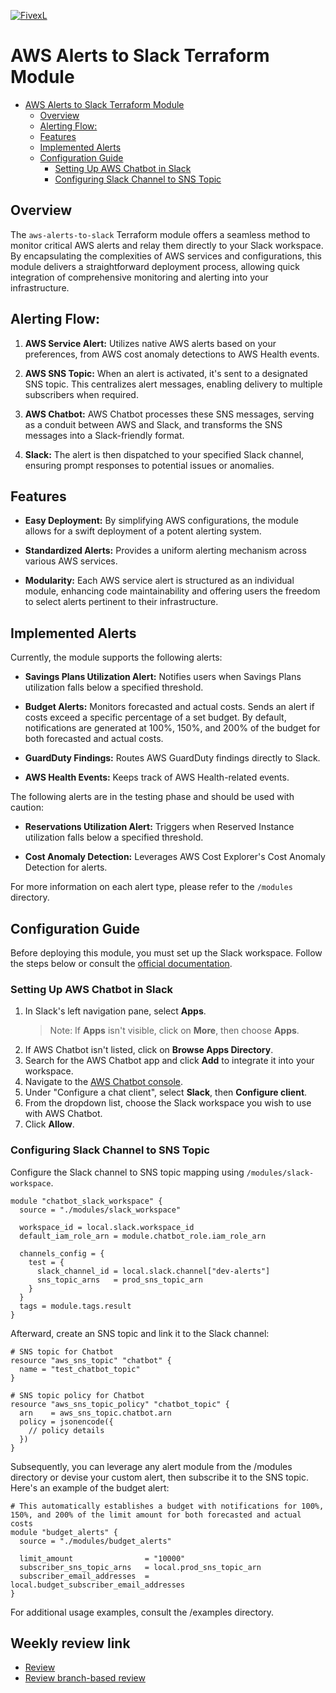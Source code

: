 [![FivexL](https://releases.fivexl.io/fivexlbannergit.jpg)](https://fivexl.io/)

# AWS Alerts to Slack Terraform Module

- [AWS Alerts to Slack Terraform Module](#aws-alerts-to-slack-terraform-module)
  - [Overview](#overview)
  - [Alerting Flow:](#alerting-flow)
  - [Features](#features)
  - [Implemented Alerts](#implemented-alerts)
  - [Configuration Guide](#configuration-guide)
    - [Setting Up AWS Chatbot in Slack](#setting-up-aws-chatbot-in-slack)
    - [Configuring Slack Channel to SNS Topic](#configuring-slack-channel-to-sns-topic)
## Overview

The `aws-alerts-to-slack` Terraform module offers a seamless method to monitor critical AWS alerts and relay them directly to your Slack workspace. By encapsulating the complexities of AWS services and configurations, this module delivers a straightforward deployment process, allowing quick integration of comprehensive monitoring and alerting into your infrastructure.

## Alerting Flow:

1. **AWS Service Alert:** Utilizes native AWS alerts based on your preferences, from AWS cost anomaly detections to AWS Health events.

2. **AWS SNS Topic:** When an alert is activated, it's sent to a designated SNS topic. This centralizes alert messages, enabling delivery to multiple subscribers when required.

3. **AWS Chatbot:** AWS Chatbot processes these SNS messages, serving as a conduit between AWS and Slack, and transforms the SNS messages into a Slack-friendly format.

4. **Slack:** The alert is then dispatched to your specified Slack channel, ensuring prompt responses to potential issues or anomalies.

## Features

- **Easy Deployment:** By simplifying AWS configurations, the module allows for a swift deployment of a potent alerting system.
  
- **Standardized Alerts:** Provides a uniform alerting mechanism across various AWS services.

- **Modularity:** Each AWS service alert is structured as an individual module, enhancing code maintainability and offering users the freedom to select alerts pertinent to their infrastructure.

## Implemented Alerts

Currently, the module supports the following alerts:

- **Savings Plans Utilization Alert:** Notifies users when Savings Plans utilization falls below a specified threshold.
  
- **Budget Alerts:** Monitors forecasted and actual costs. Sends an alert if costs exceed a specific percentage of a set budget. By default, notifications are generated at 100%, 150%, and 200% of the budget for both forecasted and actual costs.

- **GuardDuty Findings:** Routes AWS GuardDuty findings directly to Slack.

- **AWS Health Events:** Keeps track of AWS Health-related events.

The following alerts are in the testing phase and should be used with caution:

- **Reservations Utilization Alert:** Triggers when Reserved Instance utilization falls below a specified threshold.

- **Cost Anomaly Detection:** Leverages AWS Cost Explorer's Cost Anomaly Detection for alerts.

For more information on each alert type, please refer to the `/modules` directory.


## Configuration Guide

Before deploying this module, you must set up the Slack workspace. Follow the steps below or consult the [official documentation](https://docs.aws.amazon.com/chatbot/latest/adminguide/slack-setup.html#:~:text=To%20configure%20a%20Slack%20client).

### Setting Up AWS Chatbot in Slack

1. In Slack's left navigation pane, select **Apps**.
    > Note: If **Apps** isn't visible, click on **More**, then choose **Apps**.
2. If AWS Chatbot isn't listed, click on **Browse Apps Directory**.
3. Search for the AWS Chatbot app and click **Add** to integrate it into your workspace.
4. Navigate to the [AWS Chatbot console](https://console.aws.amazon.com/chatbot/).
5. Under "Configure a chat client", select **Slack**, then **Configure client**.
6. From the dropdown list, choose the Slack workspace you wish to use with AWS Chatbot.
7. Click **Allow**.

### Configuring Slack Channel to SNS Topic

Configure the Slack channel to SNS topic mapping using `/modules/slack-workspace`.

```hcl
module "chatbot_slack_workspace" {
  source = "./modules/slack_workspace"

  workspace_id = local.slack.workspace_id
  default_iam_role_arn = module.chatbot_role.iam_role_arn

  channels_config = {
    test = {
      slack_channel_id = local.slack.channel["dev-alerts"]
      sns_topic_arns   = prod_sns_topic_arn
    }
  }
  tags = module.tags.result
}
```

Afterward, create an SNS topic and link it to the Slack channel:
    
```hcl
# SNS topic for Chatbot
resource "aws_sns_topic" "chatbot" {
  name = "test_chatbot_topic"
}

# SNS topic policy for Chatbot
resource "aws_sns_topic_policy" "chatbot_topic" {
  arn    = aws_sns_topic.chatbot.arn
  policy = jsonencode({
    // policy details
  })
}
```
Subsequently, you can leverage any alert module from the /modules directory or devise your custom alert, then subscribe it to the SNS topic. Here's an example of the budget alert:

```hcl
# This automatically establishes a budget with notifications for 100%, 150%, and 200% of the limit amount for both forecasted and actual costs
module "budget_alerts" {
  source = "./modules/budget_alerts"

  limit_amount                = "10000"
  subscriber_sns_topic_arns   = local.prod_sns_topic_arn
  subscriber_email_addresses  = local.budget_subscriber_email_addresses
}
```

For additional usage examples, consult the /examples directory.

## Weekly review link
- [Review](https://github.com/fivexl/terraform-aws-slack-alerts/compare/main@%7B7day%7D...main)
- [Review branch-based review](https://github.com/fivexl/terraform-aws-slack-alerts/compare/review...main)
